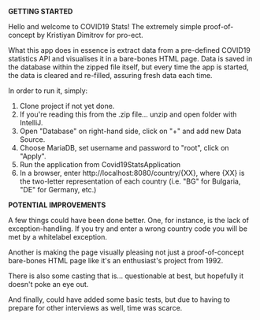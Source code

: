 <b>GETTING STARTED</b>

Hello and welcome to COVID19 Stats! The extremely simple proof-of-concept by Kristiyan Dimitrov for pro-ect.

What this app does in essence is extract data from a pre-defined COVID19 statistics API and visualises it in a
bare-bones HTML page. Data is saved in the database within the zipped file itself, but every time the app is started,
the data is cleared and re-filled, assuring fresh data each time.

In order to run it, simply:

1. Clone project if not yet done.
2. If you're reading this from the .zip file... unzip and open folder with IntelliJ.
3. Open "Database" on right-hand side, click on "+" and add new Data Source.
4. Choose MariaDB, set username and password to "root", click on "Apply".
5. Run the application from Covid19StatsApplication
6. In a browser, enter http://localhost:8080/country/{XX}, where {XX} is the two-letter representation of each country
(i.e. "BG" for Bulgaria, "DE" for Germany, etc.)


<b>POTENTIAL IMPROVEMENTS</b>

A few things could have been done better. One, for instance, is the lack of exception-handling. If you try and enter a
wrong country code you will be met by a whitelabel exception.

Another is making the page visually pleasing not just a proof-of-concept bare-bones HTML page like it's an enthusiast's
project from 1992.

There is also some casting that is... questionable at best, but hopefully it doesn't poke an eye out.

And finally, could have added some basic tests, but due to having to prepare for other interviews as well, time was scarce.